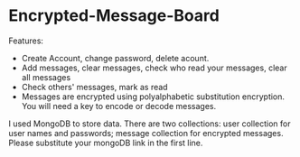 # Encrypted-Message-Board
Features:
  - Create Account, change password, delete acount.
  - Add messages, clear messages, check who read your messages, clear all messages
  - Check others' messages, mark as read
  - Messages are encrypted using polyalphabetic substitution encryption. You will need a key to encode or decode messages.

I used MongoDB to store data. There are two collections: user collection for user names and passwords; message collection for encrypted messages.
Please substitute your mongoDB link in the first line.
